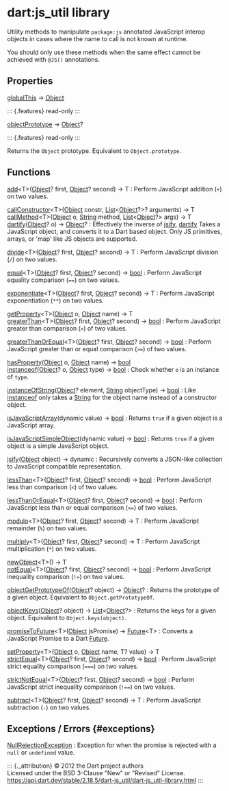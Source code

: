 dart:js\_util library
=====================

Utility methods to manipulate `package:js` annotated JavaScript interop
objects in cases where the name to call is not known at runtime.

You should only use these methods when the same effect cannot be
achieved with `@JS()` annotations.

Properties
----------

[globalThis](globalthis) → [Object](../dart-core/object-class)

::: {.features}
read-only
:::

[objectPrototype](objectprototype) →
[Object](../dart-core/object-class)?

::: {.features}
read-only
:::

Returns the `Object` prototype. Equivalent to `Object.prototype`.

Functions
---------

[add](add)\<T\>([Object](../dart-core/object-class)? first, [Object](../dart-core/object-class)? second) → T
:   Perform JavaScript addition (`+`) on two values.

[callConstructor](callconstructor)\<T\>([Object](../dart-core/object-class) constr, [List](../dart-core/list-class)\<[Object](../dart-core/object-class)?\>? arguments) → T\
[callMethod](callmethod)\<T\>([Object](../dart-core/object-class) o, [String](../dart-core/string-class) method, [List](../dart-core/list-class)\<[Object](../dart-core/object-class)?\> args) → T\
[dartify](dartify)([Object](../dart-core/object-class)? o) → [Object](../dart-core/object-class)?
:   Effectively the inverse of [jsify](jsify), [dartify](dartify) Takes
    a JavaScript object, and converts it to a Dart based object. Only JS
    primitives, arrays, or \'map\' like JS objects are supported.

[divide](divide)\<T\>([Object](../dart-core/object-class)? first, [Object](../dart-core/object-class)? second) → T
:   Perform JavaScript division (`/`) on two values.

[equal](equal)\<T\>([Object](../dart-core/object-class)? first, [Object](../dart-core/object-class)? second) → [bool](../dart-core/bool-class)
:   Perform JavaScript equality comparison (`==`) on two values.

[exponentiate](exponentiate)\<T\>([Object](../dart-core/object-class)? first, [Object](../dart-core/object-class)? second) → T
:   Perform JavaScript exponentiation (`**`) on two values.

[getProperty](getproperty)\<T\>([Object](../dart-core/object-class) o, [Object](../dart-core/object-class) name) → T\
[greaterThan](greaterthan)\<T\>([Object](../dart-core/object-class)? first, [Object](../dart-core/object-class)? second) → [bool](../dart-core/bool-class)
:   Perform JavaScript greater than comparison (`>`) of two values.

[greaterThanOrEqual](greaterthanorequal)\<T\>([Object](../dart-core/object-class)? first, [Object](../dart-core/object-class)? second) → [bool](../dart-core/bool-class)
:   Perform JavaScript greater than or equal comparison (`>=`) of two
    values.

[hasProperty](hasproperty)([Object](../dart-core/object-class) o, [Object](../dart-core/object-class) name) → [bool](../dart-core/bool-class)\
[instanceof](instanceof)([Object](../dart-core/object-class)? o, [Object](../dart-core/object-class) type) → [bool](../dart-core/bool-class)
:   Check whether `o` is an instance of `type`.

[instanceOfString](instanceofstring)([Object](../dart-core/object-class)? element, [String](../dart-core/string-class) objectType) → [bool](../dart-core/bool-class)
:   Like [instanceof](instanceof) only takes a
    [String](../dart-core/string-class) for the object name instead of a
    constructor object.

[isJavaScriptArray](isjavascriptarray)(dynamic value) → [bool](../dart-core/bool-class)
:   Returns `true` if a given object is a JavaScript array.

[isJavaScriptSimpleObject](isjavascriptsimpleobject)(dynamic value) → [bool](../dart-core/bool-class)
:   Returns `true` if a given object is a simple JavaScript object.

[jsify](jsify)([Object](../dart-core/object-class) object) → dynamic
:   Recursively converts a JSON-like collection to JavaScript compatible
    representation.

[lessThan](lessthan)\<T\>([Object](../dart-core/object-class)? first, [Object](../dart-core/object-class)? second) → [bool](../dart-core/bool-class)
:   Perform JavaScript less than comparison (`<`) of two values.

[lessThanOrEqual](lessthanorequal)\<T\>([Object](../dart-core/object-class)? first, [Object](../dart-core/object-class)? second) → [bool](../dart-core/bool-class)
:   Perform JavaScript less than or equal comparison (`<=`) of two
    values.

[modulo](modulo)\<T\>([Object](../dart-core/object-class)? first, [Object](../dart-core/object-class)? second) → T
:   Perform JavaScript remainder (`%`) on two values.

[multiply](multiply)\<T\>([Object](../dart-core/object-class)? first, [Object](../dart-core/object-class)? second) → T
:   Perform JavaScript multiplication (`*`) on two values.

[newObject](newobject)\<T\>() → T\
[notEqual](notequal)\<T\>([Object](../dart-core/object-class)? first, [Object](../dart-core/object-class)? second) → [bool](../dart-core/bool-class)
:   Perform JavaScript inequality comparison (`!=`) on two values.

[objectGetPrototypeOf](objectgetprototypeof)([Object](../dart-core/object-class)? object) → [Object](../dart-core/object-class)?
:   Returns the prototype of a given object. Equivalent to
    `Object.getPrototypeOf`.

[objectKeys](objectkeys)([Object](../dart-core/object-class)? object) → [List](../dart-core/list-class)\<[Object](../dart-core/object-class)?\>
:   Returns the keys for a given object. Equivalent to
    `Object.keys(object)`.

[promiseToFuture](promisetofuture)\<T\>([Object](../dart-core/object-class) jsPromise) → [Future](../dart-async/future-class)\<T\>
:   Converts a JavaScript Promise to a Dart
    [Future](../dart-async/future-class).

[setProperty](setproperty)\<T\>([Object](../dart-core/object-class) o, [Object](../dart-core/object-class) name, T? value) → T\
[strictEqual](strictequal)\<T\>([Object](../dart-core/object-class)? first, [Object](../dart-core/object-class)? second) → [bool](../dart-core/bool-class)
:   Perform JavaScript strict equality comparison (`===`) on two values.

[strictNotEqual](strictnotequal)\<T\>([Object](../dart-core/object-class)? first, [Object](../dart-core/object-class)? second) → [bool](../dart-core/bool-class)
:   Perform JavaScript strict inequality comparison (`!==`) on two
    values.

[subtract](subtract)\<T\>([Object](../dart-core/object-class)? first, [Object](../dart-core/object-class)? second) → T
:   Perform JavaScript subtraction (`-`) on two values.

Exceptions / Errors {#exceptions}
-------------------

[NullRejectionException](nullrejectionexception-class)
:   Exception for when the promise is rejected with a `null` or
    `undefined` value.

::: {._attribution}
© 2012 the Dart project authors\
Licensed under the BSD 3-Clause \"New\" or \"Revised\" License.\
<https://api.dart.dev/stable/2.18.5/dart-js_util/dart-js_util-library.html>
:::
